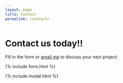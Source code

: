 ```yaml
---
layout: page
title: Contact
permalink: /contact/
---
```



# Contact us today!!

Fill in the form or [email me](mailto:{{site.email}}) to discuss your next project.

{% include form.html %}

{% include modal.html %}
